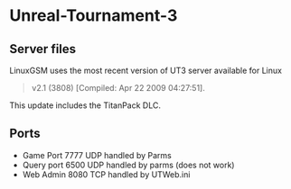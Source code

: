 # Unreal-Tournament-3

## Server files

LinuxGSM uses the most recent version of UT3 server available for Linux

> v2.1 \(3808\) \[Compiled: Apr 22 2009 04:27:51\].

This update includes the TitanPack DLC.

## Ports

* Game Port 7777 UDP handled by Parms
* Query port 6500 UDP handled by parms \(does not work\)
* Web Admin 8080 TCP handled by UTWeb.ini

